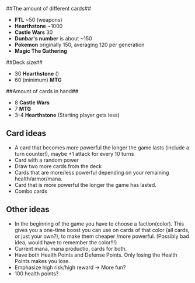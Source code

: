 ##The amount of different cards##
- **FTL** ~50 (weapons)
- **Hearthstone** ~1000
- **Castle Wars** 30
- **Dunbar's number** is about ~150
- **Pokemon** originally 150, averaging 120 per generation
- **Magic The Gathering**

##Deck size##
- 30 **Hearthstone** ()
- 60 (minimum) **MTG**

##Amount of cards in hand##
- 8 **Castle Wars**
- 7 **MTG**
- 3-4 **Hearthstone** (Starting player gets less)

## Card ideas
- A card that becomes more powerful the longer the game lasts (include a turn counter!),
maybe +1 attack for every 10 turns
- Card with a random power
- Draw two more cards from the deck
- Cards that are more/less powerful depending on your remaining health/armor/mana.
- Card that is more powerful the longer the game has lasted.
- Combo cards

## Other ideas
- In the beginning of the game you have to choose a faction(color). This gives
you a one-time boost you can use on cards of that color (all cards, or just your own?), to make them cheaper
/more powerful. (Possibly bad idea, would have to remember the color!!!)
- Current mana, mana productio, cards for both.
- Have both Health Points and Defense Points. Only losing the Health Points
makes you lose.
- Emphasize high risk/high reward -> More fun?
- 100 health points?
